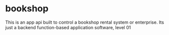 # bookshop
This is an app api built to control a bookshop rental system or enterprise.
Its just a backend function-based application software, level 01
